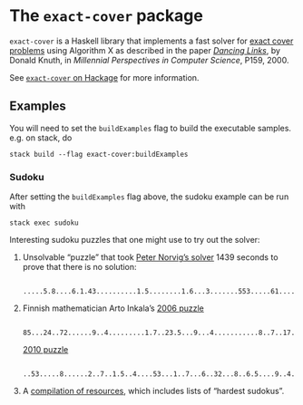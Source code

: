 # The `exact-cover` package

`exact-cover` is a Haskell library that implements a fast solver
for [exact cover problems](https://en.wikipedia.org/wiki/Exact_cover) using
Algorithm X as described in the
paper [_Dancing Links_](https://arxiv.org/abs/cs/0011047), by Donald Knuth, in
_Millennial Perspectives in Computer Science_, P159, 2000.

See [`exact-cover` on Hackage](https://hackage.haskell.org/package/exact-cover)
for more information.

## Examples

You will need to set the `buildExamples` flag to build the executable samples.
e.g. on stack, do

    stack build --flag exact-cover:buildExamples

### Sudoku

After setting the `buildExamples` flag above, the sudoku example can be run with

    stack exec sudoku

Interesting sudoku puzzles that one might use to try out the solver:

1. Unsolvable “puzzle” that
   took [Peter Norvig’s solver](http://norvig.com/sudoku.html) 1439 seconds to
   prove that there is no solution:

        .....5.8....6.1.43..........1.5........1.6...3.......553.....61........4.........

2. Finnish mathematician Arto Inkala’s
   [2006 puzzle](https://usatoday30.usatoday.com/news/offbeat/2006-11-06-sudoku_x.htm)

        85...24..72......9..4.........1.7..23.5...9...4...........8..7..17..........36.4.

    [2010 puzzle](http://www.mirror.co.uk/news/weird-news/worlds-hardest-sudoku-can-you-242294)

        ..53.....8......2..7..1.5..4....53...1..7...6..32...8..6.5....9..4....3......97..

3. A [compilation of resources](http://magictour.free.fr/sudoku.htm), which
   includes lists of “hardest sudokus”.
